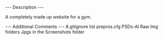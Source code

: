 --- Description ---

A completely made up website for a gym.

--- Additional Comments ---
#.gitignore list
prepros.cfg
PSDs-AI
Raw Img folders
Jpgs in the Screenshots folder
